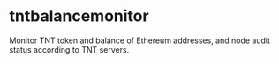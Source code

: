 # tntbalancemonitor
Monitor TNT token and balance of Ethereum addresses, and node audit status according to TNT servers.
